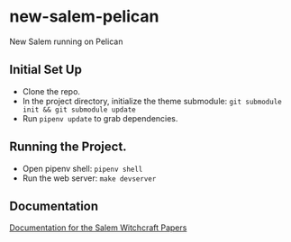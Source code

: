 # new-salem-pelican
New Salem running on Pelican

## Initial Set Up

- Clone the repo.
- In the project directory, initialize the theme submodule: `git submodule init && git submodule update`
- Run `pipenv update` to grab dependencies.

## Running the Project.
- Open pipenv shell: `pipenv shell`
- Run the web server: `make devserver`

## Documentation
[Documentation for the Salem Witchcraft Papers](docs/SWPdocs.md)